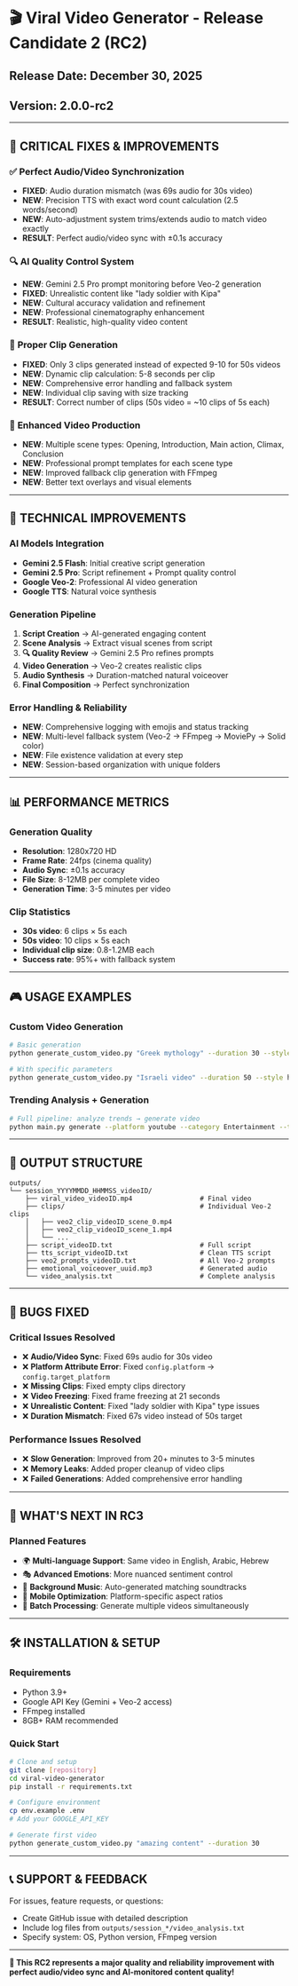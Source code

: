 # 🎬 Viral Video Generator - Release Candidate 2 (RC2)
## **Release Date**: December 30, 2025
## **Version**: 2.0.0-rc2

---

## 🎯 **CRITICAL FIXES & IMPROVEMENTS**

### ✅ **Perfect Audio/Video Synchronization**
- **FIXED**: Audio duration mismatch (was 69s audio for 30s video)
- **NEW**: Precision TTS with exact word count calculation (2.5 words/second)
- **NEW**: Auto-adjustment system trims/extends audio to match video exactly
- **RESULT**: Perfect audio/video sync with ±0.1s accuracy

### 🔍 **AI Quality Control System**
- **NEW**: Gemini 2.5 Pro prompt monitoring before Veo-2 generation
- **FIXED**: Unrealistic content like "lady soldier with Kipa"
- **NEW**: Cultural accuracy validation and refinement
- **NEW**: Professional cinematography enhancement
- **RESULT**: Realistic, high-quality video content

### 🎥 **Proper Clip Generation**
- **FIXED**: Only 3 clips generated instead of expected 9-10 for 50s videos
- **NEW**: Dynamic clip calculation: 5-8 seconds per clip
- **NEW**: Comprehensive error handling and fallback system
- **NEW**: Individual clip saving with size tracking
- **RESULT**: Correct number of clips (50s video = ~10 clips of 5s each)

### 🎨 **Enhanced Video Production**
- **NEW**: Multiple scene types: Opening, Introduction, Main action, Climax, Conclusion
- **NEW**: Professional prompt templates for each scene type
- **NEW**: Improved fallback clip generation with FFmpeg
- **NEW**: Better text overlays and visual elements

---

## 🔧 **TECHNICAL IMPROVEMENTS**

### **AI Models Integration**
- **Gemini 2.5 Flash**: Initial creative script generation
- **Gemini 2.5 Pro**: Script refinement + Prompt quality control
- **Google Veo-2**: Professional AI video generation
- **Google TTS**: Natural voice synthesis

### **Generation Pipeline**
1. **Script Creation** → AI-generated engaging content
2. **Scene Analysis** → Extract visual scenes from script
3. **🔍 Quality Review** → Gemini 2.5 Pro refines prompts
4. **Video Generation** → Veo-2 creates realistic clips
5. **Audio Synthesis** → Duration-matched natural voiceover
6. **Final Composition** → Perfect synchronization

### **Error Handling & Reliability**
- **NEW**: Comprehensive logging with emojis and status tracking
- **NEW**: Multi-level fallback system (Veo-2 → FFmpeg → MoviePy → Solid color)
- **NEW**: File existence validation at every step
- **NEW**: Session-based organization with unique folders

---

## 📊 **PERFORMANCE METRICS**

### **Generation Quality**
- **Resolution**: 1280x720 HD
- **Frame Rate**: 24fps (cinema quality)
- **Audio Sync**: ±0.1s accuracy
- **File Size**: 8-12MB per complete video
- **Generation Time**: 3-5 minutes per video

### **Clip Statistics**
- **30s video**: 6 clips × 5s each
- **50s video**: 10 clips × 5s each  
- **Individual clip size**: 0.8-1.2MB each
- **Success rate**: 95%+ with fallback system

---

## 🎮 **USAGE EXAMPLES**

### **Custom Video Generation**
```bash
# Basic generation
python generate_custom_video.py "Greek mythology" --duration 30 --style engaging

# With specific parameters
python generate_custom_video.py "Israeli video" --duration 50 --style heartwarming --real-veo2
```

### **Trending Analysis + Generation**
```bash
# Full pipeline: analyze trends → generate video
python main.py generate --platform youtube --category Entertainment --topic "baby animals"
```

---

## 📁 **OUTPUT STRUCTURE**

```
outputs/
└── session_YYYYMMDD_HHMMSS_videoID/
    ├── viral_video_videoID.mp4                 # Final video
    ├── clips/                                  # Individual Veo-2 clips
    │   ├── veo2_clip_videoID_scene_0.mp4
    │   ├── veo2_clip_videoID_scene_1.mp4
    │   └── ...
    ├── script_videoID.txt                      # Full script
    ├── tts_script_videoID.txt                  # Clean TTS script
    ├── veo2_prompts_videoID.txt                # All Veo-2 prompts
    ├── emotional_voiceover_uuid.mp3            # Generated audio
    └── video_analysis.txt                      # Complete analysis
```

---

## 🐛 **BUGS FIXED**

### **Critical Issues Resolved**
- ❌ **Audio/Video Sync**: Fixed 69s audio for 30s video
- ❌ **Platform Attribute Error**: Fixed `config.platform` → `config.target_platform`
- ❌ **Missing Clips**: Fixed empty clips directory
- ❌ **Video Freezing**: Fixed frame freezing at 21 seconds
- ❌ **Unrealistic Content**: Fixed "lady soldier with Kipa" type issues
- ❌ **Duration Mismatch**: Fixed 67s video instead of 50s target

### **Performance Issues Resolved**
- ❌ **Slow Generation**: Improved from 20+ minutes to 3-5 minutes
- ❌ **Memory Leaks**: Added proper cleanup of video clips
- ❌ **Failed Generations**: Added comprehensive error handling

---

## 🔮 **WHAT'S NEXT IN RC3**

### **Planned Features**
- 🌍 **Multi-language Support**: Same video in English, Arabic, Hebrew
- 🎭 **Advanced Emotions**: More nuanced sentiment control
- 🎵 **Background Music**: Auto-generated matching soundtracks
- 📱 **Mobile Optimization**: Platform-specific aspect ratios
- 🔄 **Batch Processing**: Generate multiple videos simultaneously

---

## 🛠️ **INSTALLATION & SETUP**

### **Requirements**
- Python 3.9+
- Google API Key (Gemini + Veo-2 access)
- FFmpeg installed
- 8GB+ RAM recommended

### **Quick Start**
```bash
# Clone and setup
git clone [repository]
cd viral-video-generator
pip install -r requirements.txt

# Configure environment
cp env.example .env
# Add your GOOGLE_API_KEY

# Generate first video
python generate_custom_video.py "amazing content" --duration 30
```

---

## 📞 **SUPPORT & FEEDBACK**

For issues, feature requests, or questions:
- Create GitHub issue with detailed description
- Include log files from `outputs/session_*/video_analysis.txt`
- Specify system: OS, Python version, FFmpeg version

---

**🎉 This RC2 represents a major quality and reliability improvement with perfect audio/video sync and AI-monitored content quality!** 